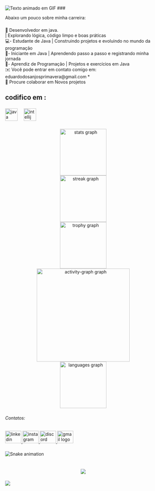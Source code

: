 <br clear="both">

<img src="URL_DO_SEU_GIF.gif" alt="Texto animado em GIF">
###

<p align="left">Abaixo um pouco sobre minha carreira:</p>

###

<p align="left">🚀 Desenvolvedor em java.<br>| Explorando lógica, código limpo e boas práticas<br>💻- Estudante de Java | Construindo projetos e evoluindo no mundo da programação<br>🌱- Iniciante em Java | Aprendendo passo a passo e registrando minha jornada<br>🔧- Aprendiz de Programação | Projetos e exercícios em Java<br>✉️ Você pode entrar em contato comigo em: eduardodosanjosprimavera@gmail.com *<br>👥 Procure colaborar em Novos projetos</p>

###

<h2 align="left">codifico em :</h2>

###

<div align="left">
  <img src="https://cdn.jsdelivr.net/gh/devicons/devicon/icons/java/java-original.svg" height="40" alt="java logo"  />
  <img width="12" />
  <img src="https://cdn.jsdelivr.net/gh/devicons/devicon/icons/intellij/intellij-original.svg" height="40" alt="intellij logo"  />
</div>

###

<div align="center">
  <img src="https://github-readme-stats.vercel.app/api?username=eduardosanchez08&hide_title=false&hide_rank=false&show_icons=false&include_all_commits=true&count_private=true&disable_animations=true&theme=dark&locale=en&hide_border=false&order=1" height="150" alt="stats graph" /> <br>
  <img src="https://streak-stats.demolab.com?user=eduardosanchez08&locale=pt-br&mode=daily&theme=dark&hide_border=false&border_radius=5&order=3" height="150" alt="streak graph" /> <br>
  <img src="https://github-profile-trophy.vercel.app?username=eduardosanchez08&theme=discord&column=-1&row=1&margin-w=8&margin-h=8&no-bg=true&no-frame=true&order=4" height="150" alt="trophy graph" /> <br>
  <img src="https://github-readme-activity-graph.vercel.app/graph?username=eduardosanchez08&radius=16&theme=one-dark&area=true&order=5&hide_border=true&hide_title=true" height="300" alt="activity-graph graph" /> <br>
  <img src="https://github-readme-stats.vercel.app/api/top-langs?username=eduardosanchez08&locale=pt-br&hide_title=true&layout=compact&card_width=320&langs_count=5&theme=chartreuse-dark&hide_border=true&order=2" height="150" alt="languages graph"  />
</div>

###

<h6 align="left">Contatos:</h6>

###

<div align="left">
  <a href="https://www.linkedin.com/in/eduardo-henrique-sanchez-79832b387/" target="_blank">
    <img src="https://raw.githubusercontent.com/maurodesouza/profile-readme-generator/master/src/assets/icons/social/linkedin/default.svg" width="52" height="40" alt="linkedin logo"  />
  </a>
  <a href="https://www.instagram.com/_real_sanchez_/" target="_blank">
    <img src="https://raw.githubusercontent.com/maurodesouza/profile-readme-generator/master/src/assets/icons/social/instagram/default.svg" width="52" height="40" alt="instagram logo"  />
  </a>
  <a href="https://discord.com/channels/@me" target="_blank">
    <img src="https://raw.githubusercontent.com/maurodesouza/profile-readme-generator/master/src/assets/icons/social/discord/default.svg" width="52" height="40" alt="discord logo"  />
  </a>
  <a href="eduardodosanjosprimavera@gmail.com" target="_blank">
    <img src="https://raw.githubusercontent.com/maurodesouza/profile-readme-generator/master/src/assets/icons/social/gmail/default.svg" width="52" height="40" alt="gmail logo"  />
  </a>
</div>

###

<img src="https://raw.githubusercontent.com/eduardosanchez08/eduardosanchez08/output/snake.svg" alt="Snake animation" />

###

<br clear="both">

<div align="center">
  <img src="https://visitor-badge.laobi.icu/badge?page_id=eduardosanchez08.eduardosanchez08&left_color=black&right_color=blue&left_text=visitantes"  />
</div>

###

<div>
  <img style="100%" src="https://capsule-render.vercel.app/api?type=waving&height=114&section=footer&reversal=true&fontSize=70&fontColor=FFFFFF&fontAlign=50&fontAlignY=50&stroke=-&descSize=20&descAlign=50&descAlignY=50&color=gradient"  />
</div>

###
